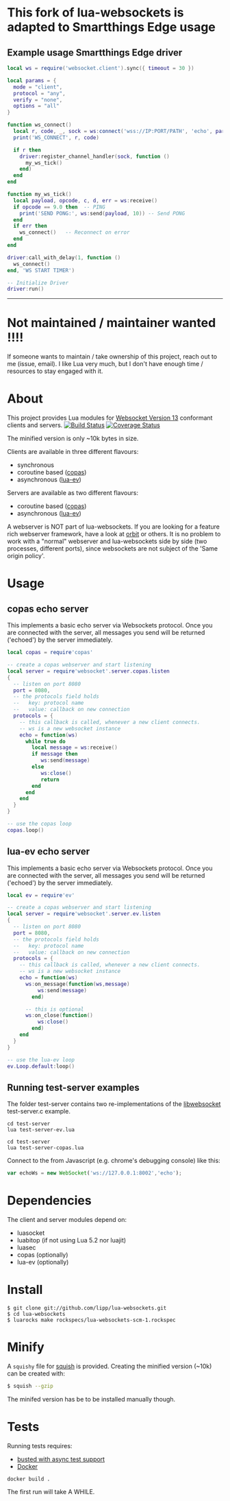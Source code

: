 # This fork of lua-websockets is adapted to Smartthings Edge usage
## Example usage Smartthings Edge driver
```lua
local ws = require('websocket.client').sync({ timeout = 30 })

local params = {
  mode = "client",
  protocol = "any",
  verify = "none",
  options = "all"
}

function ws_connect()
  local r, code, _, sock = ws:connect('wss://IP:PORT/PATH', 'echo', params)
  print('WS_CONNECT', r, code)

  if r then
    driver:register_channel_handler(sock, function ()
      my_ws_tick()
    end)
  end
end

function my_ws_tick()
  local payload, opcode, c, d, err = ws:receive()
  if opcode == 9.0 then  -- PING 
    print('SEND PONG:', ws:send(payload, 10)) -- Send PONG
  end
  if err then
    ws_connect()   -- Reconnect on error
  end
end

driver:call_with_delay(1, function ()
  ws_connect()
end, 'WS START TIMER')

-- Initialize Driver
driver:run()
```

------------------------------------------------------------------------------
# Not maintained / maintainer wanted !!!!

If someone wants to maintain / take ownership of this project, reach out to me (issue, email). I like Lua very much, but I don't have enough time / resources to stay engaged with it.

# About

This project provides Lua modules for [Websocket Version 13](http://tools.ietf.org/html/rfc6455) conformant clients and servers. 
[![Build Status](https://travis-ci.org/lipp/lua-websockets.svg?branch=master)](https://travis-ci.org/lipp/lua-websockets)
[![Coverage Status](https://coveralls.io/repos/lipp/lua-websockets/badge.png?branch=add-coveralls)](https://coveralls.io/r/lipp/lua-websockets?branch=master)

The minified version is only ~10k bytes in size.

Clients are available in three different flavours:

  - synchronous
  - coroutine based ([copas](http://keplerproject.github.com/copas))
  - asynchronous ([lua-ev](https://github.com/brimworks/lua-ev))

Servers are available as two different flavours:

  - coroutine based ([copas](http://keplerproject.github.com/copas))
  - asynchronous ([lua-ev](https://github.com/brimworks/lua-ev))


A webserver is NOT part of lua-websockets. If you are looking for a feature rich webserver framework, have a look at [orbit](http://keplerproject.github.com/orbit/) or others. It is no problem to work with a "normal" webserver and lua-websockets side by side (two processes, different ports), since websockets are not subject of the 'Same origin policy'.

# Usage
## copas echo server
This implements a basic echo server via Websockets protocol. Once you are connected with the server, all messages you send will be returned ('echoed') by the server immediately.

```lua
local copas = require'copas'

-- create a copas webserver and start listening
local server = require'websocket'.server.copas.listen
{
  -- listen on port 8080
  port = 8080,
  -- the protocols field holds
  --   key: protocol name
  --   value: callback on new connection
  protocols = {
    -- this callback is called, whenever a new client connects.
    -- ws is a new websocket instance
    echo = function(ws)
      while true do
        local message = ws:receive()
        if message then
           ws:send(message)
        else
           ws:close()
           return
        end
      end
    end
  }
}

-- use the copas loop
copas.loop()
```

## lua-ev echo server
This implements a basic echo server via Websockets protocol. Once you are connected with the server, all messages you send will be returned ('echoed') by the server immediately.

```lua
local ev = require'ev'

-- create a copas webserver and start listening
local server = require'websocket'.server.ev.listen
{
  -- listen on port 8080
  port = 8080,
  -- the protocols field holds
  --   key: protocol name
  --   value: callback on new connection
  protocols = {
    -- this callback is called, whenever a new client connects.
    -- ws is a new websocket instance
    echo = function(ws)
      ws:on_message(function(ws,message)
          ws:send(message)
        end)

      -- this is optional
      ws:on_close(function()
          ws:close()
        end)
    end
  }
}

-- use the lua-ev loop
ev.Loop.default:loop()

```

## Running test-server examples

The folder test-server contains two re-implementations of the [libwebsocket](http://git.warmcat.com/cgi-bin/cgit/libwebsockets/) test-server.c example.

```shell
cd test-server
lua test-server-ev.lua
```

```shell
cd test-server
lua test-server-copas.lua
```

Connect to the from Javascript (e.g. chrome's debugging console) like this:
```Javascript
var echoWs = new WebSocket('ws://127.0.0.1:8002','echo');
```

# Dependencies

The client and server modules depend on:

  - luasocket
  - luabitop (if not using Lua 5.2 nor luajit)
  - luasec
  - copas (optionally)
  - lua-ev (optionally)

# Install

```shell
$ git clone git://github.com/lipp/lua-websockets.git
$ cd lua-websockets
$ luarocks make rockspecs/lua-websockets-scm-1.rockspec
```

# Minify

A `squishy` file for [squish](http://matthewwild.co.uk/projects/squish/home) is
provided. Creating the minified version (~10k) can be created with:

```sh
$ squish --gzip
```

The minifed version has be to be installed manually though.


# Tests

Running tests requires:

  - [busted with async test support](https://github.com/lipp/busted)
  - [Docker](http://www.docker.com)

```shell
docker build .
```

The first run will take A WHILE.
